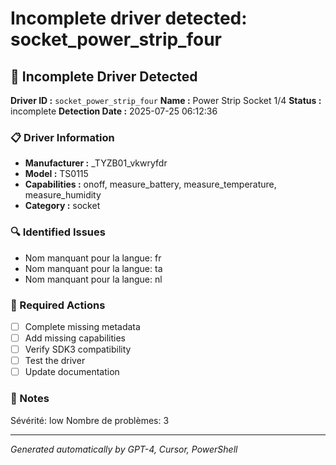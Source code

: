 # Incomplete driver detected: socket_power_strip_four

## 🚨 Incomplete Driver Detected

**Driver ID :** `socket_power_strip_four`
**Name :** Power Strip Socket 1/4
**Status :** incomplete
**Detection Date :** 2025-07-25 06:12:36

### 📋 Driver Information
- **Manufacturer :** _TYZB01_vkwryfdr
- **Model :** TS0115
- **Capabilities :** onoff, measure_battery, measure_temperature, measure_humidity
- **Category :** socket

### 🔍 Identified Issues
- Nom manquant pour la langue: fr
- Nom manquant pour la langue: ta
- Nom manquant pour la langue: nl

### 🎯 Required Actions
- [ ] Complete missing metadata
- [ ] Add missing capabilities
- [ ] Verify SDK3 compatibility
- [ ] Test the driver
- [ ] Update documentation

### 📝 Notes
Sévérité: low
Nombre de problèmes: 3

---
*Generated automatically by GPT-4, Cursor, PowerShell*

